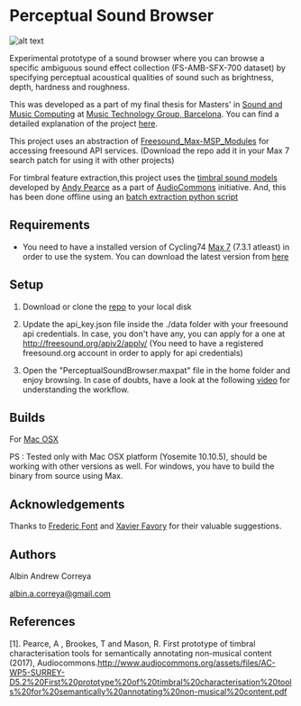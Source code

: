 # Perceptual Sound Browser

![alt text](https://user-images.githubusercontent.com/14850001/29901219-07367002-8df7-11e7-9249-667ba78b495e.png)

Experimental prototype of a sound browser where you can browse a specific ambiguous sound effect collection (FS-AMB-SFX-700 dataset) by specifying perceptual acoustical qualities of sound such as brightness, depth, hardness and roughness.

This was developed as a part of my final thesis for Masters' in [Sound and Music Computing](https://www.upf.edu/en/smc/) at [Music Technology Group, Barcelona](https://www.upf.edu/web/mtg). You can find a detailed explanation of the project [here]().

This project uses an abstraction of [Freesound_Max-MSP_Modules](https://github.com/albincorreya/Freesound_Max-MSP_Modules) for accessing freesound API services. (Download the repo add it in your Max 7 search patch for using it with other projects)

For timbral feature extraction,this project uses the [timbral sound models](https://github.com/AudioCommons/timbral_models) developed by [Andy Pearce](https://www.surrey.ac.uk/DMM/People/andy_pearce/) as a part of [AudioCommons](http://www.audiocommons.org/) initiative. And, this has been done offline using an [batch extraction python script](https://github.com/albincorreya/smcmasterthesis2017/blob/master/multiclass_timbralfeature_extractor.py)


## Requirements

* You need to have a installed version of Cycling74 [Max 7](https://cycling74.com/products/max) (7.3.1 atleast) in order to use the system.
   You can download the latest version from [here](https://cycling74.com/downloads)


## Setup

1. Download or clone the [repo](https://github.com/albincorreya/PerceptualSoundBrowser) to your local disk

2. Update the api_key.json file inside the ./data folder with your freesound api credentials.
   In case, you don't have any, you can apply for a one at http://freesound.org/apiv2/apply/
   (You need to have a registered freesound.org account in order to apply for api credentials)

3. Open the "PerceptualSoundBrowser.maxpat" file in the home folder and enjoy browsing. In case of doubts, have a look at the following [video](https://vimeo.com/231350962) for understanding the workflow.


## Builds

For [Mac OSX](https://github.com/albincorreya/PerceptualSoundBrowser/releases)

PS : Tested only with Mac OSX platform (Yosemite 10.10.5), should be working with other versions as well. For windows, you have to build the binary from source using Max.


## Acknowledgements

Thanks to [Frederic Font](http://www.dtic.upf.edu/~ffont/) and [Xavier Favory](https://www.linkedin.com/in/xavier-favory-6a3387ab/?ppe=1) for their valuable suggestions.


## Authors

Albin Andrew Correya

albin.a.correya@gmail.com


## References

[1]. Pearce, A , Brookes, T and Mason, R. First prototype of timbral characterisation tools for semantically annotating non-musical content (2017), Audiocommons.http://www.audiocommons.org/assets/files/AC-WP5-SURREY-D5.2%20First%20prototype%20of%20timbral%20characterisation%20tools%20for%20semantically%20annotating%20non-musical%20content.pdf
